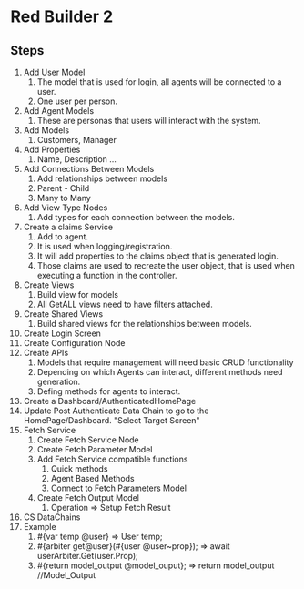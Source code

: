 # Red Builder 2


## Steps

1. Add User Model
    1. The model that is used for login, all agents will be connected to a user.
    1. One user per person.
1. Add Agent Models
    1. These are personas that users will interact with the system.
1. Add Models
    1. Customers, Manager
1. Add Properties
    1. Name, Description ...
1. Add Connections Between Models
    1. Add relationships between models
    1. Parent - Child
    1. Many to Many
1. Add View Type Nodes
    1. Add types for each connection between the models.
1. Create a claims Service
    1. Add to agent.
    1. It is used when logging/registration.
    1. It will add properties to the claims object that is generated login.
    1. Those claims are used to recreate the user object, that is used when executing a function in the controller.
1. Create Views
    1. Build view for models
    1. All GetALL views need to have filters attached.
1. Create Shared Views
    1. Build shared views for the relationships between models.
1. Create Login Screen
1. Create Configuration Node
1. Create APIs
    1. Models that require management will need basic CRUD functionality
    1. Depending on which Agents can interact, different methods need generation.
    1. Defing methods for agents to interact.
1. Create a Dashboard/AuthenticatedHomePage
1. Update Post Authenticate Data Chain to go to the HomePage/Dashboard. "Select Target Screen"
1. Fetch Service
    1. Create Fetch Service Node
    1. Create Fetch Parameter Model
    1. Add Fetch Service compatible functions
        1. Quick methods
        1. Agent Based Methods
        1. Connect to Fetch Parameters Model
    1. Create Fetch Output Model
        1.  Operation => Setup Fetch Result
1. CS DataChains
  1. Example
      1. #{var temp @user} => User temp;
      1. #{arbiter get@user}(#{user @user~prop}); => await userArbiter.Get(user.Prop);
      1. #{return model_output @model_ouput}; => return model_output //Model_Output
